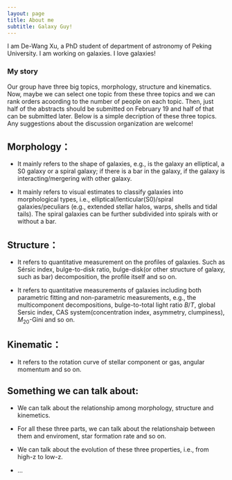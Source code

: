 ```yaml
---
layout: page
title: About me
subtitle: Galaxy Guy!
---
```


I am De-Wang Xu, a PhD student of department of astronomy of Peking University. I am working on galaxies. I love galaxies!

### My story

Our group have three big topics, morphology, structure and kinematics. Now, maybe we can select one topic from these three topics and we can rank orders acoording to the number of people on each topic. Then, just half of the abstracts should be submitted on February 19 and half of that can be submitted later. Below is a simple decription of these three topics. Any suggestions about the discussion organization are welcome!

## Morphology：

* It mainly refers to the shape of galaxies, e.g., is the galaxy an elliptical, a S0 galaxy or a spiral galaxy; if there is a bar in the galaxy, if the galaxy is interacting/mergering with other galaxy.

* It mainly refers to visual estimates to classify galaxies into morphological types, i.e., elliptical/lenticular(S0)/spiral galaxies/peculiars (e.g., extended stellar halos, warps, shells and tidal tails). The spiral galaxies can be further subdivided into spirals with or without a bar.

## Structure：

* It refers to quantitative measurement on the profiles of galaxies. Such as Sérsic index, bulge-to-disk ratio, bulge-disk(or other structure of galaxy, such as bar) decomposition, the profile itself and so on.

* It refers to quantitative measurements of galaxies including both parametric fitting and non-parametric measurements, e.g., the multicomponent decompositions, bulge-to-total light ratio $B/T$, global Sersic index, CAS system(concentration index, asymmetry, clumpiness), $M_{20}$-Gini and so on.

## Kinematic：

* It refers to the rotation curve of stellar component or gas, angular momentum and so on.

## Something we can talk about:

* We can talk about the relationship among morphology, structure and kinemetics.

* For all these three parts, we can talk about the relationshaip between them and enviroment, star formation rate and so on.

* We can talk about the evolution of these three properties, i.e., from high-z to low-z.

* ...
